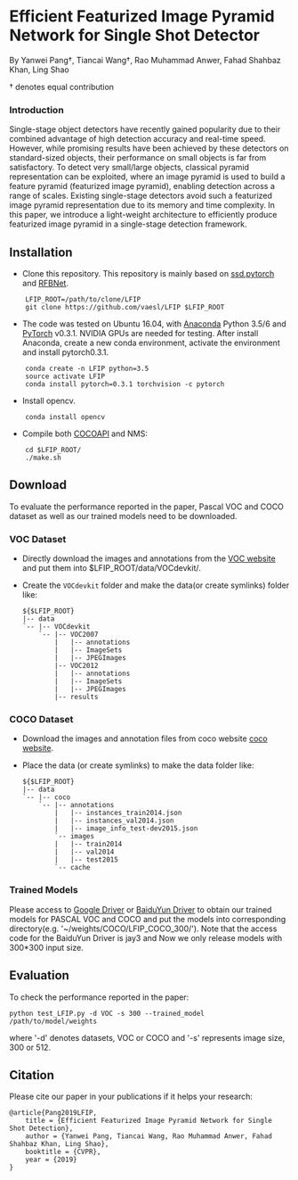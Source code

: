 # Efficient Featurized Image Pyramid Network for Single Shot Detector

By Yanwei Pang†, Tiancai Wang†, Rao Muhammad Anwer, Fahad Shahbaz Khan, Ling Shao

† denotes equal contribution

### Introduction
Single-stage object detectors have recently gained popularity due to their combined advantage of high detection accuracy and real-time speed.
However, while promising results have been achieved by these detectors on standard-sized objects, their performance on small objects is far 
from satisfactory. To  detect very small/large objects, classical pyramid representation can be exploited, where an image pyramid is used to 
build a feature pyramid (featurized image pyramid), enabling detection across a range of scales. Existing single-stage detectors avoid such 
a featurized image pyramid representation due to its memory and time complexity. In this paper, we introduce a light-weight architecture to
efficiently produce featurized image pyramid in a single-stage detection framework.

## Installation
- Clone this repository. This repository is mainly based on [ssd.pytorch](https://github.com/amdegroot/ssd.pytorch) and [RFBNet](https://github.com/ruinmessi/RFBNet).

```Shell
    LFIP_ROOT=/path/to/clone/LFIP
    git clone https://github.com/vaesl/LFIP $LFIP_ROOT
```
- The code was tested on Ubuntu 16.04, with [Anaconda](https://www.anaconda.com/download) Python 3.5/6 and [PyTorch]((http://pytorch.org/)) v0.3.1. 
NVIDIA GPUs are needed for testing. After install Anaconda, create a new conda environment, activate the environment and install pytorch0.3.1.

```Shell
    conda create -n LFIP python=3.5
    source activate LFIP
    conda install pytorch=0.3.1 torchvision -c pytorch
```

- Install opencv. 
```Shell
    conda install opencv
```

- Compile both [COCOAPI](https://github.com/cocodataset/cocoapi) and NMS:
```Shell
    cd $LFIP_ROOT/
    ./make.sh
```

## Download
To evaluate the performance reported in the paper, Pascal VOC and COCO dataset as well as our trained models need to be downloaded.

### VOC Dataset
- Directly download the images and annotations from the [VOC website](http://host.robots.ox.ac.uk/pascal/VOC/) and put them into $LFIP_ROOT/data/VOCdevkit/.
- Create the `VOCdevkit` folder and make the data(or create symlinks) folder like:

  ~~~
  ${$LFIP_ROOT}
  |-- data
  `-- |-- VOCdevkit
      `-- |-- VOC2007
          |   |-- annotations
          |   |-- ImageSets
          |   |-- JPEGImages
          |-- VOC2012
          |   |-- annotations
          |   |-- ImageSets
          |   |-- JPEGImages
          |-- results
  ~~~

### COCO Dataset
- Download the images and annotation files from coco website [coco website](http://cocodataset.org/#download). 
- Place the data (or create symlinks) to make the data folder like:

  ~~~
  ${$LFIP_ROOT}
  |-- data
  `-- |-- coco
      `-- |-- annotations
          |   |-- instances_train2014.json
          |   |-- instances_val2014.json
          |   |-- image_info_test-dev2015.json
          `-- images
          |   |-- train2014
          |   |-- val2014
          |   |-- test2015
          `-- cache
  ~~~

### Trained Models
Please access to [Google Driver](https://drive.google.com/drive/folders/1MSrUiGRYl9QVJgsjrTDtAAlSm7venRhl?usp=sharing) 
or [BaiduYun Driver](https://pan.baidu.com/s/1F0pqYmA8wJUED_jV8xmFNw) to obtain our trained models for 
PASCAL VOC and COCO and put the models into corresponding directory(e.g. '~/weights/COCO/LFIP_COCO_300/'). 
Note that the access code for the BaiduYun Driver is jay3 and Now we only release models with 300*300 input size. 

## Evaluation
To check the performance reported in the paper:

```Shell
python test_LFIP.py -d VOC -s 300 --trained_model /path/to/model/weights
```

where '-d' denotes datasets, VOC or COCO and '-s' represents image size, 300 or 512.

## Citation
Please cite our paper in your publications if it helps your research:

    @article{Pang2019LFIP,
        title = {Efficient Featurized Image Pyramid Network for Single Shot Detection},
        author = {Yanwei Pang, Tiancai Wang, Rao Muhammad Anwer, Fahad Shahbaz Khan, Ling Shao},
        booktitle = {CVPR},
        year = {2019}
    }
